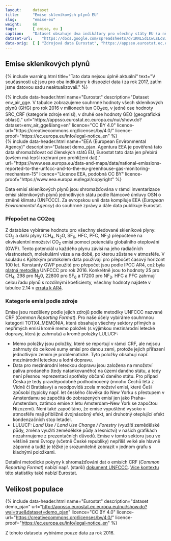 ```yaml
---
layout:     dataset
title:      "Emise skleníkových plynů EU"
slug:       "emise-eu"
weight:     60
tags:       [ emise, eu ]
caption:    "Dataset obsahuje dva indikátory pro všechny státy EU (a některé další státy): Velikost populace k 1. 1. 2016 a Emise skleníkových plynů (CO<sub>2</sub>, N<sub>2</sub>O, CH<sub>4</sub>, HFC, PFC, SF<sub>6</sub>, NF<sub>3</sub> a přepočet na CO<sub>2</sub>eq) za rok 2016."
dataset-url:    "https://docs.google.com/spreadsheets/d/1KNL5d1CwLsLc8INquN7z5ABdr52APEsDjEsUcYGh_Mk/edit#gid=979818322"
data-orig:  [ [ "Zdrojová data Eurostat", "https://appsso.eurostat.ec.europa.eu/nui/show.do?dataset=env_air_gge&lang=en" ] ]
---
```

<div class="section"><div class="container" markdown="1">

## Emise skleníkových plynů

{% include warning.html
    title="Tato data nejsou úplně aktuální"
    text="V současnosti už jsou pro oba indikátory k dispozici data i za rok 2017, zatím jsme datovou sadu neaktualizovali."
%}

<div class="row"><div class="col-md-6">
{% include data-header.html
    name="Eurostat"
    description="Dataset env_air_gge. V tabulce zobrazujeme souhrnné hodnoty všech skleníkových plynů (GHG) pro rok 2016 v milionech tun CO<sub>2</sub>eq, v jedné ose hodnoty SRC_CRF (kategorie zdroje emisí), v druhé ose hodnoty GEO (geografická oblast)."
    url="https://appsso.eurostat.ec.europa.eu/nui/show.do?dataset=env_air_gge&lang=en"
    licence="CC BY 4.0"
    licence-url="https://creativecommons.org/licenses/by/4.0/"
    licence-proof="https://ec.europa.eu/info/legal-notice_en"
%}
</div><div class="col-md-6">
{% include data-header.html
    name="EEA (European Environmental Agency)"
    description="Dataset demo_pjan. Agentura EEA je pověřená tato data shromažďovat od členských států EU, Eurostat tato data jen přebírá (ovšem má lepší rozhraní pro prohlížení dat)."
    url="https://www.eea.europa.eu/data-and-maps/data/national-emissions-reported-to-the-unfccc-and-to-the-eu-greenhouse-gas-monitoring-mechanism-15"
    licence="Licence EEA, podobná CC BY"
    licence-proof="https://www.eea.europa.eu/legal/copyright"
%}
</div></div>

Data emisí skleníkových plynů jsou shromažďována v rámci inventarizace emisí skleníkových plynů jednotlivých státu podle Rámcové úmluvy OSN o změně klimatu (UNFCCC). Za evropskou unii data kompiluje EEA (_European Environmental Agency_) do souhrnné zprávy a dále data publikuje Eurostat.

### Přepočet na CO2eq

Z databáze vybíráme hodnotu pro všechny sledované skleníkové plyny: CO<sub>2</sub> a další plyny (CH<sub>4</sub>, N<sub>2</sub>O, SF<sub>6</sub>, HFC, PFC, NF<sub>3</sub>) přepočtené na ekvivalentní množství CO<sub>2</sub> emisí pomocí potenciálu globálního oteplování (GWP). Tento potenciál u každého plynu závisí na jeho radiačních vlastnostech, molekulární váze a na době, po kterou zůstane v atmosféře. V souladu s Kjótským protokolem data používají pro přepočet časový horizont 100 let. Konstanty GWP použité pro přepočet jsou podle IPCC AR4, což byla [platná metodika](https://unfccc.int/process-and-meetings/transparency-and-reporting/methods-for-climate-change-transparency/common-metrics) UNFCCC pro rok 2016. Konkrétně jsou to hodnoty 25 pro CH<sub>4</sub>, 298 pro N<sub>2</sub>0, 22800 pro SF<sub>6</sub> a 17200 pro NF<sub>3</sub>. HFC a PFC zahrnují celou řadu plynů s rozdílnými koeficienty, všechny hodnoty najdete v tabulce 2.14 v [errata k AR4](https://www.ipcc.ch/site/assets/uploads/2018/05/ar4-wg1-errata.pdf).

### Kategorie emisí podle zdroje

Emise jsou rozděleny podle jejich zdrojů podle metodiky UNFCCC nazvané CRF (_Common Reporting Format_). Pro naše účely vybíráme souhrnnou kategorii TOTX4_MEMONIA, která obsahuje všechny sektory přímých a nepřímých emisí kromě memo položek (s výjimkou mezinárodní letecké dopravy, která je zahrnuta) a kromě položky LULUCF:

* Memo položky jsou položky, které se reportují v rámci CRF, ale nejsou zahrnuty do celkové sumy emisí pro danou zemi, protože jejich přiřazení jednotlivým zemím je problematické. Tyto položky obsahují např. mezinárodní leteckou a lodní dopravu.
* Data pro mezinárodní leteckou dopravu jsou založena na množství paliva prodaného (tedy natankovaného) na území daného státu, a tedy není přesnou reprezentací spotřeby občanů daného státu. Pro případ Česka je tedy pravděpodobně podhodnocený (mnoho Čechů létá z Vídně či Bratislavy) a neodpovídá zcela množství emisí, které Češi způsobí (typicky např. let českého člověka do New Yorku s přestupem v Amsterdamu se započítá do zobrazených emisí jen jako Praha–Amsterdam, zatímco emise z letu Amsterdam–New York se započtou Nizozemí). Není také započítáno, že emise vypuštěné vysoko v atmosféře mají přibližně dvojnásobný efekt, ani druhotný oteplující efekt kondenzačních stop letadel.
* LULUCF: _Land Use / Land Use Change / Forestry_ (využítí zemědělské půdy, změna využítí zemědělské půdy a lesnictví) v našich grafikách nezahrnujeme z prezentačních důvodů. Emise v tomto sektoru jsou ve většině zemí Evropy (včetně České republiky) nepříliš velké ale hlavně záporné a tudíž je těžké je srozumitelně zobrazit v jednom grafu s kladnými položkami.

Detailní metodické pokyny k shromažďování dat o emisích CRF (_Common Reporting Format_) nabízí např. (starší) [dokument UNFCCC](https://unfccc.int/resource/docs/cop5/07.pdf). [Více kontextu](https://ec.europa.eu/eurostat/statistics-explained/index.php?title=Greenhouse_gas_emission_statistics&redirect=no#Trends_in_greenhouse_gas_emissions) této statistiky také nabízí Eurostat.

</div></div>
<div class="section"><div class="container" markdown="1">

## Velikost populace

{% include data-header.html
    name="Eurostat"
    description="dataset demo_pjan"
    url="http://appsso.eurostat.ec.europa.eu/nui/show.do?wai=true&dataset=demo_pjan"
    licence="CC BY 4.0"
    licence-url="https://creativecommons.org/licenses/by/4.0/"
    licence-proof="https://ec.europa.eu/info/legal-notice_en"
%}

Z tohoto datasetu vybíráme pouze data za rok 2016.

</div></div>
